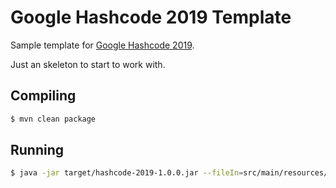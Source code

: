 
Google Hashcode 2019 Template
=============================

Sample template for [Google Hashcode 2019](https://hashcode.withgoogle.com/).

Just an skeleton to start to work with.

Compiling
---------

```bash
$ mvn clean package
```

Running
-------

```bash
$ java -jar target/hashcode-2019-1.0.0.jar --fileIn=src/main/resources/in/a_example.in --engine=BASIC --fileOut=src/main/resources/out/a_example.out
```